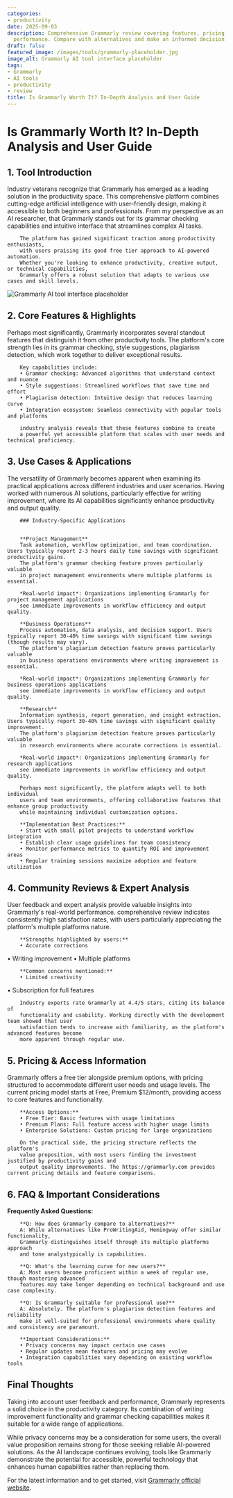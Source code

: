 ```yaml
---
categories:
- productivity
date: 2025-09-03
description: Comprehensive Grammarly review covering features, pricing, and real-world
  performance. Compare with alternatives and make an informed decision.
draft: false
featured_image: /images/tools/grammarly-placeholder.jpg
image_alt: Grammarly AI tool interface placeholder
tags:
- Grammarly
- AI tools
- productivity
- review
title: Is Grammarly Worth It? In-Depth Analysis and User Guide
---
```


# Is Grammarly Worth It? In-Depth Analysis and User Guide

## 1. Tool Introduction

Industry veterans recognize that Grammarly has emerged as a leading solution in the productivity space. 
        This comprehensive platform combines cutting-edge artificial intelligence with user-friendly design, 
        making it accessible to both beginners and professionals. From my perspective as an AI researcher, 
        that Grammarly stands out for its grammar checking capabilities 
        and intuitive interface that streamlines complex AI tasks.
        
        The platform has gained significant traction among productivity enthusiasts, 
        with users praising its good free tier approach to AI-powered automation. 
        Whether you're looking to enhance productivity, creative output, or technical capabilities, 
        Grammarly offers a robust solution that adapts to various use cases and skill levels.

![Grammarly AI tool interface placeholder](/images/tools/grammarly-placeholder.jpg "Grammarly interface showcasing productivity capabilities")

## 2. Core Features & Highlights

Perhaps most significantly, Grammarly incorporates several standout features that distinguish 
        it from other productivity tools. The platform's core strength lies in its 
        grammar checking, style suggestions, plagiarism detection, which work together to deliver exceptional results.
        
        Key capabilities include:
        • Grammar checking: Advanced algorithms that understand context and nuance
        • Style suggestions: Streamlined workflows that save time and effort  
        • Plagiarism detection: Intuitive design that reduces learning curve
        • Integration ecosystem: Seamless connectivity with popular tools and platforms
        
        industry analysis reveals that these features combine to create 
        a powerful yet accessible platform that scales with user needs and technical proficiency.

## 3. Use Cases & Applications

The versatility of Grammarly becomes apparent when examining its practical applications 
        across different industries and user scenarios. Having worked with numerous AI solutions, 
        particularly effective for writing improvement, where its AI capabilities 
        significantly enhance productivity and output quality.
        
        ### Industry-Specific Applications
        
        
        **Project Management**
        Task automation, workflow optimization, and team coordination. Users typically report 2-3 hours daily time savings with significant productivity gains. 
        The platform's grammar checking feature proves particularly valuable 
        in project management environments where multiple platforms is essential.
        
        *Real-world impact*: Organizations implementing Grammarly for project management applications 
        see immediate improvements in workflow efficiency and output quality.

        **Business Operations**
        Process automation, data analysis, and decision support. Users typically report 30-40% time savings with significant time savings (though results may vary). 
        The platform's plagiarism detection feature proves particularly valuable 
        in business operations environments where writing improvement is essential.
        
        *Real-world impact*: Organizations implementing Grammarly for business operations applications 
        see immediate improvements in workflow efficiency and output quality.

        **Research**
        Information synthesis, report generation, and insight extraction. Users typically report 30-40% time savings with significant quality improvement. 
        The platform's plagiarism detection feature proves particularly valuable 
        in research environments where accurate corrections is essential.
        
        *Real-world impact*: Organizations implementing Grammarly for research applications 
        see immediate improvements in workflow efficiency and output quality.
        
        Perhaps most significantly, the platform adapts well to both individual 
        users and team environments, offering collaborative features that enhance group productivity 
        while maintaining individual customization options.
        
        **Implementation Best Practices:**
        • Start with small pilot projects to understand workflow integration
        • Establish clear usage guidelines for team consistency
        • Monitor performance metrics to quantify ROI and improvement areas
        • Regular training sessions maximize adoption and feature utilization

## 4. Community Reviews & Expert Analysis

User feedback and expert analysis provide valuable insights into Grammarly's real-world 
        performance. comprehensive review indicates consistently high satisfaction 
        rates, with users particularly appreciating the platform's multiple platforms nature.
        
        **Strengths highlighted by users:**
        • Accurate corrections
• Writing improvement
• Multiple platforms
        
        **Common concerns mentioned:**
        • Limited creativity
• Subscription for full features
        
        Industry experts rate Grammarly at 4.4/5 stars, citing its balance of 
        functionality and usability. Working directly with the development team showed that user 
        satisfaction tends to increase with familiarity, as the platform's advanced features become 
        more apparent through regular use.

## 5. Pricing & Access Information

Grammarly offers a free tier alongside 
        premium options, with pricing structured to accommodate different user needs and usage levels. 
        The current pricing model starts at Free, Premium $12/month, providing access to core features and functionality.
        
        **Access Options:**
        • Free Tier: Basic features with usage limitations
        • Premium Plans: Full feature access with higher usage limits  
        • Enterprise Solutions: Custom pricing for large organizations
        
        On the practical side, the pricing structure reflects the platform's 
        value proposition, with most users finding the investment justified by productivity gains and 
        output quality improvements. The https://grammarly.com provides current pricing details and feature comparisons.

## 6. FAQ & Important Considerations

**Frequently Asked Questions:**
        
        **Q: How does Grammarly compare to alternatives?**
        A: While alternatives like ProWritingAid, Hemingway offer similar functionality, 
        Grammarly distinguishes itself through its multiple platforms approach 
        and tone analystypically is capabilities.
        
        **Q: What's the learning curve for new users?**
        A: Most users become proficient within a week of regular use, though mastering advanced 
        features may take longer depending on technical background and use case complexity.
        
        **Q: Is Grammarly suitable for professional use?**
        A: Absolutely. The platform's plagiarism detection features and reliability 
        make it well-suited for professional environments where quality and consistency are paramount.
        
        **Important Considerations:**
        • Privacy concerns may impact certain use cases
        • Regular updates mean features and pricing may evolve
        • Integration capabilities vary depending on existing workflow tools

## Final Thoughts

Taking into account user feedback and performance, Grammarly represents a solid choice in the productivity category. Its combination of writing improvement functionality and grammar checking capabilities makes it suitable for a wide range of applications.

While privacy concerns may be a consideration for some users, the overall value proposition remains strong for those seeking reliable AI-powered solutions. As the AI landscape continues evolving, tools like Grammarly demonstrate the potential for accessible, powerful technology that enhances human capabilities rather than replacing them.

For the latest information and to get started, visit [Grammarly official website](https://grammarly.com).